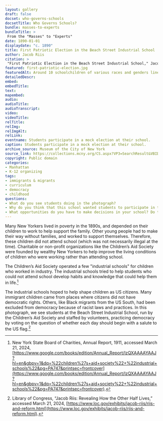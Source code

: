 ```yaml
--- 
layout: gallery
draft: false
docset: who-governs-schools
docsetTitle: Who Governs Schools?
bundle: masses-to-experts
bundleTitle: >
 From the "Masses" to "Experts"
date: 1890-01-01
displaydate: "c. 1890"
title: First Patriotic Election in the Beach Street Industrial School
author: Jacob Riis
citation: >
 "First Patriotic Election in the Beach Street Industrial School," Jacob Riis, in New York City Civil Rights History Project, Accessed: [Month Day, Year], https://nyccivilrightshistory.org/gallery/first-patriotic-election.
featured: first-patriotic-election.jpg
featuredAlt: Around 10 schoolchildren of various races and genders line up with ballots in hand. One of two women teachers is placing a ballot in a box on a desk.
detailedDescr: 
embed: 
embedTitle: 
text: 
mapembed: 
audio: 
audioTitle: 
audioTranscript: 
video: 
videoTitle: 
relTitle: 
relImg: 
relImgAlt: 
relLink: 
eventname: Students participate in a mock election at their school.
caption: Students participate in a mock election at their school.
archive_source: Museum of the City of New York
source_link: https://collections.mcny.org/CS.aspx?VP3=SearchResult&VBID=24UP1GQCQY76O&PN=1&WS=SearchResults
copyright: Public domain
categories: 
- Manhattan
- K-12 organizing
tags: 
- immigrants & migrants
- curriculum 
- democracy
- childhood
questions: 
- What do you see students doing in the photograph? 
- Why do you think that this school wanted students to participate in this activity? How does it relate to ideas about “Americanization” of immigrant students? 
- What opportunities do you have to make decisions in your school? Do these opportunities help prepare you to participate in democracy? What opportunities do you have to prepare to become a participant in democracy? What opportunities would you like to have?
--- 
```


Many New Yorkers lived in poverty in the 1890s, and depended on their children to work to help support the family. Other young people had to make their way without families, and worked to support themselves. Therefore, these children did not attend school (which was not necessarily illegal at the time). Charitable or non-profit organizations like the Children’s Aid Society were founded by wealthy New Yorkers to help improve the living conditions of children who were working rather than attending school.  

The Children’s Aid Society operated a few "industrial schools" for children who worked in industry. The industrial schools tried to help students who could not attend school develop habits and knowledge that could help them in life.[^1]  

The industrial schools hoped to help shape children as US citizens. Many immigrant children came from places where citizens did not have democratic rights. Others, like Black migrants from the US South, had been excluded from democracy because of racist laws and practices. In this photograph, we see students at the Beach Street Industrial School, run by the Children’s Aid Society and staffed by volunteers, practicing democracy by voting on the question of whether each day should begin with a salute to the US flag.[^2]  

[^1]: New York State Board of Charities, Annual Report, 1911, accessed March 21, 2024, [https://www.google.com/books/edition/Annual_Report/lzQXAAAAYAAJ?hl=en&gbpv=1&dq=%22children%27s+aid+society%22+%22industrial+schools%22&pg=PA747&printsec=frontcover](https://www.google.com/books/edition/Annual_Report/lzQXAAAAYAAJ?hl=en&gbpv=1&dq=%22children%27s+aid+society%22+%22industrial+schools%22&pg=PA747&printsec=frontcover).

[^2]: Library of Congress, “Jacob Riis: Revealing How the Other Half Lives,” accessed March 21, 2024, [https://www.loc.gov/exhibits/jacob-riis/riis-and-reform.html](https://www.loc.gov/exhibits/jacob-riis/riis-and-reform.html).
